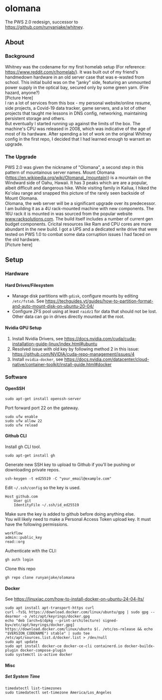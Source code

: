 # olomana
The PWS 2.0 redesign, successor to https://github.com/runyanjake/whitney.

## About

### Background
Whitney was the codename for my first homelab setup (For reference: https://www.reddit.com/r/homelab/). It was built out of my friend's handmedown hardware in an old server case that was e-wasted from school. This initial build was on the "janky" side, featuring an unmounted power supply in the optical bay, secured only by some green yarn. (Fire hazard, anyone?)  
[Picture Here]  
I ran a lot of services from this box - my personal website/online resume, side projects, a Covid-19 data tracker, game servers, and a lot of other projects that taught me lessons in DNS config, networking, maintaining persistent storage and others.  
But eventually I started running up against the limits of the box. The machine's CPU was released in 2008, which was indicative of the age of most of its hardware. After spending a lot of work on the original Whitney config in the first repo, I decided that I had learned enough to warrant an upgrade.

### The Upgrade
PWS 2.0 was given the nickname of "Olomana", a second step in this pattern of mountainous server names. Mount Olomana (https://en.wikipedia.org/wiki/Olomana\_(mountain)) is a mountain on the Windward side of Oahu, Hawaii. It has 3 peaks which are are a popular, albeit difficult and dangerous hike. While visiting family in Kailua, I hiked the Ko'olau range and snapped this picture of the rarely seen backside of Mount Olomana.  
Olomana, the web server will be a significant upgrade over its predecessor. I am building it as a 4U rack-mounted machine with new components. The 16U rack it is mounted in was sourced from the popular website www.racksolutions.com. The build itself includes a number of current gen budget components. Cricital resources like Ram and CPU cores are more abundant in the new build. I got a UPS and a dedicated write drive that were tested on PWS 1.0 to combat some data corruption issues I had faced on the old hardware.  
[Picture here]

## Setup

### Hardware

#### Hard Drives/Filesystem
- Manage disk partitions with `gdisk`, configure mounts by editing `/etc/fstab`. See https://techguides.yt/guides/how-to-partition-format-and-auto-mount-disk-on-ubuntu-20-04/  
- Configure ZFS pool using at least `raidz1` for data that should not be lost. Other data can go in drives directly mounted at the root.

#### Nvidia GPU Setup
1. Install Nvidia Drivers, see https://docs.nvidia.com/cuda/cuda-installation-guide-linux/index.html#ubuntu  
2. Resolved issue with old key by following method 2 in this issue: https://github.com/NVIDIA/cuda-repo-management/issues/4  
3. Install `nvidia-docker`, see https://docs.nvidia.com/datacenter/cloud-native/container-toolkit/install-guide.html#docker

### Software

#### OpenSSH
```
sudo apt-get install openssh-server
```
Port forward port 22 on the gateway.
```
sudo ufw enable
sudo ufw allow 22
sudo ufw reload
```

#### Github CLI
Install gh CLI tool.
```
sudo apt-get install gh
```
Generate new SSH key to upload to Github if you'll be pushing or downloading private repos.
```
ssh-keygen -t ed25519 -C "your_email@example.com"
```
Edit `~/.ssh/config` so the key is used.
```
Host github.com
    User git
    IdentityFile ~/.ssh/id_ed25519
```
Make sure the key is added to github before doing anything else.  
You will likely need to make a Personal Access Token upload key. It must have the following permissions.
```
workflow
admin::public_key
read::org
```
Authenticate with the CLI:
```
gh auth login
```
Clone this repo
```
gh repo clone runyanjake/olomana
```

#### Docker
See https://linuxiac.com/how-to-install-docker-on-ubuntu-24-04-lts/
```
sudo apt install apt-transport-https curl
curl -fsSL https://download.docker.com/linux/ubuntu/gpg | sudo gpg --dearmor -o /etc/apt/keyrings/docker.gpg
echo "deb [arch=$(dpkg --print-architecture) signed-by=/etc/apt/keyrings/docker.gpg] https://download.docker.com/linux/ubuntu $(. /etc/os-release && echo "$VERSION_CODENAME") stable" | sudo tee /etc/apt/sources.list.d/docker.list > /dev/null
sudo apt update
sudo apt install docker-ce docker-ce-cli containerd.io docker-buildx-plugin docker-compose-plugin
sudo systemctl is-active docker
```

#### Misc

##### Set System Time
```
timedatectl list-timezones
sudo timedatectl set-timezone America/Los_Angeles
```
